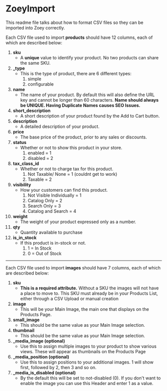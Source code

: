 # ZoeyImport

This readme file talks about how to format CSV files so they can be imported into Zoey correctly.

Each CSV file used to import <b>products</b> should have 12 columns, each of which are described below:

<ol>

  <li>
    <b>sku</b>
    <ul>
      <li>A <b>unique</b> value to identify your product. No two products can share the same SKU.</li>
    </ul>
  </li>
  
  <li>
    <b>_type</b>
    <ul>
      <li>
        This is the type of product, there are 6 different types:
        <ol>
          <li>simple</li>
          <li>configurable</li>
        </ol>
      </li>
    </ul>
  </li>
  
  <li>
    <b>name</b>
    <ul>
      <li>The name of your product. By default this will also define the URL key and cannot be longer than 60 characters. <b>Name should always be UNIQUE. Having Duplicate Names causes SEO Issues.</b></li>
    </ul>
  </li>
  
  <li>
    <b>short_description</b>
    <ul>
      <li>A short description of your product found by the Add to Cart button.</li>
    </ul>
  </li>
  
  <li>
    <b>description</b>
    <ul>
      <li>A detailed description of your product.</li>
    </ul>
  </li>
  
  <li>
    <b>price</b>
    <ul>
      <li>The base price of the product, prior to any sales or discounts.</li>
    </ul>
  </li>
  
  <li>
    <b>status</b>
    <ul>
      <li>
        Whether or not to show this product in your store.
        <ol>
          <li>enabled = 1</li>
          <li>disabled = 2</li>
        </ol>
      </li>
    </ul>
  </li>
  
  <li>
    <b>tax_class_id</b>
    <ul>
      <li>
        Whether or not to charge tax for this product.
        <ol>
          <li>Not Taxable/ None = 1 (couldnt get to work)</li>
          <li>Taxable = 2</li>
        </ol>
      </li>
    </ul>
  </li>
  
  <li>
    <b>visibility</b>
    <ul>
      <li>
        How your customers can find this product.
        <ol>
          <li>Not Visible Individually = 1</li>
          <li>Catalog Only = 2</li>
          <li>Search Only = 3</li>
          <li>Catalog and Search = 4</li>
        </ol>
      </li>
    </ul>
  </li>
  
  <li>
    <b>weight</b>
    <ul>
      <li>The weight of your product expressed only as a number.</li>
    </ul>
  </li>
  
  <li>
    <b>qty</b>
    <ul>
      <li>Quantity available to purchase</li>
    </ul>
  </li>
  
  <li>
    <b>is_in_stock</b>
    <ul>
      <li>
        If this product is in-stock or not.
        <ol>
          <li>1 = In Stock</li>
          <li>0 = Out of Stock</li>
        </ol>
      </li>
    </ul>
  </li>
  
</ol>

<hr>

Each CSV file used to import <b>images</b> should have 7 columns, each of which are described below:

<ol>

  <li>
    <b>sku</b>
    <ul>
      <li><b>This is a required attribute.</b> Without a SKU the images will not have a place to move to. This SKU must already be in your Products List, either through a CSV Upload or manual creation</li>
    </ul>
  </li>
  
  <li>
    <b>image</b>
    <ul>
      <li>This will be your Main Image, the main one that displays on the Products Page.</li>
    </ul>
  </li>
  
  <li>
    <b>small_image</b>
    <ul>
      <li>This should be the same value as your Main Image selection.</li>
    </ul>
  </li>
  
  <li>
    <b>thumbnail</b>
    <ul>
      <li>This should be the same value as your Main Image selection.</li>
    </ul>
  </li>
  
  <li>
    <b>_media_image (optional)</b>
    <ul>
      <li>Use this to assign multiple images to your product to show various views. These will appear as thumbnails on the Products Page</li>
    </ul>
  </li>
  
  <li>
    <b>_media_position (optional)</b>
    <ul>
      <li>Use this to assign positions to your additional images. 1 will show first, followed by 2, then 3 and so on.</li>
    </ul>
  </li>
  
  <li>
    <b>_media_is_disabled (optional)</b>
    <ul>
      <li>By the default this will be set to not-disabled (0). If you don't want to enable the image you can use this Header and enter 1 as a value.</li>
    </ul>
  </li>
  
</ol>
